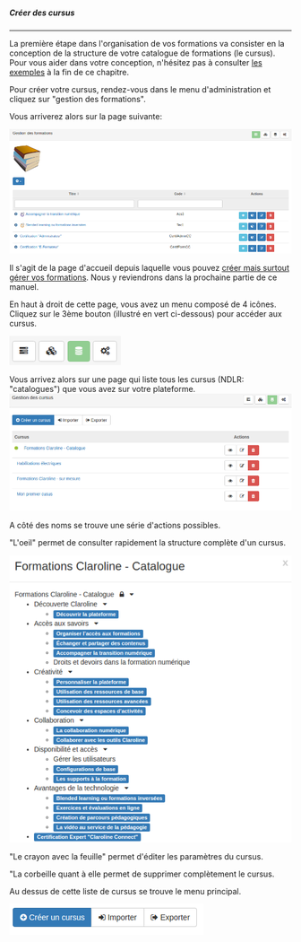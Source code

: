 ##### Créer des cursus
---
La première étape dans l'organisation de vos formations va consister en la conception de la structure de votre catalogue de formations (le cursus). Pour vous aider dans votre conception, n'hésitez pas à consulter [les exemples](examples.md) à la fin de ce chapitre.

Pour créer votre cursus, rendez-vous dans le menu d'administration et cliquez sur "gestion des formations".

Vous arriverez alors sur la page suivante:

![](images/cursus-fig23.png)

Il s'agit de la page d'accueil depuis laquelle vous pouvez [créer mais surtout gérer vos formations](create-trainings.md). Nous y reviendrons dans la prochaine partie de ce manuel. 

En haut à droit de cette page, vous avez un menu composé de 4 icônes.
Cliquez sur le 3ème bouton (illustré en vert ci-dessous) pour accéder aux cursus. 

![](images/cursus-fig27.png)

Vous arrivez alors sur une page qui liste tous les cursus (NDLR: "catalogues") que vous avez sur votre plateforme. 
![](images/cursus-fig29.png)

A côté des noms se trouve une série d'actions possibles.

"L'oeil" permet de consulter rapidement la structure complète d'un cursus. 

![](images/cursus-fig30.png)

"Le crayon avec la feuille" permet d'éditer les paramètres du cursus. 

"La corbeille quant à elle permet de supprimer complètement le cursus.

Au dessus de cette liste de cursus se trouve le menu principal.

![](images/cursus-fig39.png)









